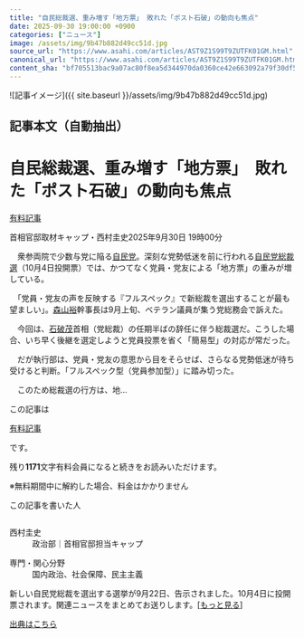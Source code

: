 ```yaml
---
title: "自民総裁選、重み増す「地方票」 敗れた「ポスト石破」の動向も焦点"
date: 2025-09-30 19:00:00 +0900
categories: ["ニュース"]
image: /assets/img/9b47b882d49cc51d.jpg
source_url: "https://www.asahi.com/articles/AST9Z1S99T9ZUTFK01GM.html"
canonical_url: "https://www.asahi.com/articles/AST9Z1S99T9ZUTFK01GM.html"
content_sha: "bf705513bac9a07ac80f8ea5d344970da0360ce42e663092a79f30df540d9a97"
---
```


![記事イメージ]({{ site.baseurl }}/assets/img/9b47b882d49cc51d.jpg)

## 記事本文（自動抽出）
<div><main role="main" id="main"><p></p><div class="y_Qv3"><h1>自民総裁選、重み増す「地方票」　敗れた「ポスト石破」の動向も焦点</h1><div class="mhPng"><p><span class="fNPYU Q_Shz"><a href="//www.asahi.com/news/gold.html?iref=com_gold">有料記事</a></span></p><span class="H8KYB">首相官邸取材キャップ・西村圭史</span><span class="UDj4P"><time datetime="2025-09-30T10:00:00.000Z">2025年9月30日 19時00分</time></span></div></div><p id="gsm_above_SnsUtilityArea"></p><p x-component-name="CommentHeadline" x-component-data='{"commentCount":0,"commentators":[],"mode":"pc"}'></p><div class="nfyQp"><p>　衆参両院で少数与党に陥る<a href="//www.asahi.com/topics/word/%E8%87%AA%E6%B0%91%E5%85%9A.html" title="自民党 のトピックスを開く" class="eWgMZ">自民党</a>。深刻な党勢低迷を前に行われる<a href="https://www.asahi.com/senkyo/jiminto-sosaisen/" title="自民党総裁選 のトピックスを開く" class="eWgMZ">自民党総裁選</a>（10月4日投開票）では、かつてなく党員・党友による「地方票」の重みが増している。</p><p>　「党員・党友の声を反映する『フルスペック』で新総裁を選出することが最も望ましい」。<a href="//www.asahi.com/topics/word/%E6%A3%AE%E5%B1%B1%E8%A3%95.html" title="森山裕 のトピックスを開く" class="eWgMZ">森山裕</a>幹事長は9月上旬、ベテラン議員が集う党総務会で訴えた。</p><p>　今回は、<a href="//www.asahi.com/topics/word/%E7%9F%B3%E7%A0%B4%E8%8C%82.html" title="石破茂 のトピックスを開く" class="eWgMZ">石破茂</a>首相（党総裁）の任期半ばの辞任に伴う総裁選だ。こうした場合、いち早く後継を選定しようと党員投票を省く「簡易型」の対応が常だった。</p><p>　だが執行部は、党員・党友の意思から目をそらせば、さらなる党勢低迷が待ち受けると判断。「フルスペック型（党員参加型）」に踏み切った。</p><p class="Lujdo">　このため総裁選の行方は、地…</p></div><p></p><div class="NbZMW"><div class="PxAm1"><p>この記事は</p><img src="//www.asahicom.jp/images/icon_key_gold.png" alt><a href="//www.asahi.com/news/gold.html?iref=com_1kiji_g_0">有料記事</a><p>です。</p><span class="Zgt88">残り<b>1171</b>文字</span><span class="hideFromApp">有料会員になると続きをお読みいただけます。</span></div><p class="eQShK">※無料期間中に解約した場合、料金はかかりません</p></div><div x-component-name="WriterProfile" x-component-data='{"writerProfile":{"writerProfileList":[{"name":"西村圭史","code":"92eb68ffb6c4110f7799dd56103d4e51b44eb21910c4a758aab946fb70fd3afc","department":"政治部","role":"首相官邸担当キャップ","specialtyAndInterest":"国内政治、社会保障、民主主義","isFollowed":false,"introduction":"兵庫県生まれ。大阪社会部や厚生労働省担当を経て、2019年から政治部で岸田文雄前首相らを担当してきました。学生時代に障害者の生活介助をしてきた経験から、社会保障への関心が強いです。","iconImageUrl":"https://profile-image.kraken.asahi.com/92eb68ffb6c4110f7799dd56103d4e51b44eb21910c4a758aab946fb70fd3afc","canSendFanLetter":false}],"isWriterFollowAvailableMember":false},"isFreeArea":true}'><div id="writerProfile" class="yT62y"><p class="FPrYd">この記事を書いた人</p><div class="jdPPS"><div class="zRkIz"><a href="/reporter-bio/92eb68ffb6c4110f7799dd56103d4e51b44eb21910c4a758aab946fb70fd3afc?iref=article_reporter_profile" class="CES5K"></a><div class="iKuvI"><figure class="BKNFc"><img src="https://profile-image.kraken.asahi.com/92eb68ffb6c4110f7799dd56103d4e51b44eb21910c4a758aab946fb70fd3afc" alt></figure><dl class="WptL0"><dt>西村圭史</dt><dd>政治部｜首相官邸担当キャップ</dd></dl></div><dl class="PXedm"><dt>専門・関心分野</dt><dd>国内政治、社会保障、民主主義</dd></dl></div></div></div></div><p x-component-name="ArticleCommentList" x-component-data='{"commentCount":0,"commentList":[],"shareUrlBase":"https://www.asahi.com/articles/AST9Z1S99T9ZUTFK01GM.html","articleId":"AST9Z1S99T9ZUTFK01GM","commentIdParam":"","equalCommentIdIndex":-1,"isAuthorized":false,"isFreePlan":false,"isPaidMember":false,"isPresent":false,"isHazard":false,"freeUrlBase":"//www.asahi.com","digitalUrlBase":"//digital.asahi.com"}'></p><div class="GA13d"><div class="eGTLS"><p>新しい自民党総裁を選出する選挙が9月22日、告示されました。10月4日に投開票されます。関連ニュースをまとめてお送りします。[<a href="https://www.asahi.com/topics/AP-13d67568-078f-4e51-b002-9af6fb73bd36/?iref=kijishita_link">もっと見る</a>]</p></div></div></main></div>

[出典はこちら](https://www.asahi.com/articles/AST9Z1S99T9ZUTFK01GM.html)
